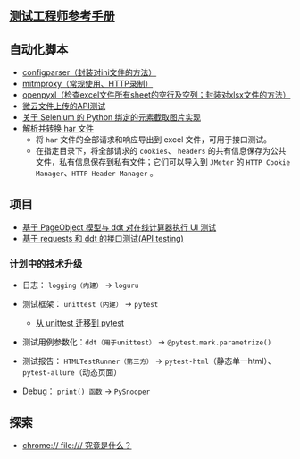 ## [测试工程师参考手册](https://github.com/ZhuangZhu-74/QA_references)

## 自动化脚本

- [configparser（封装对ini文件的方法）](configparser)
- [mitmproxy（常规使用、HTTP录制）](mitm)
- [openpyxl（检查excel文件所有sheet的空行及空列；封装对xlsx文件的方法）](openpyxl)
- [微云文件上传的API测试](weiyun_upload)
- [关于 Selenium 的 Python 绑定的元素截取图片实现](Selenium_python_elem_shot)
- [解析并转换 har 文件](handle_har)
  - 将 `har` 文件的全部请求和响应导出到 excel 文件，可用于接口测试。
  - 在指定目录下，将全部请求的 `cookies`、 `headers` 的共有信息保存为公共文件，私有信息保存到私有文件；它们可以导入到 `JMeter` 的 `HTTP Cookie Manager`、`HTTP Header Manager` 。

## 项目

- [基于 PageObject 模型与 ddt 对在线计算器执行 UI 测试](modern)
- [基于 requests 和 ddt 的接口测试(API testing)](ApiPractice)

### 计划中的技术升级
- 日志： `logging（内建）` -> `loguru`

- 测试框架： `unittest（内建）` -> `pytest`
  - [从 unittest 迁移到 pytest](pytest)

- 测试用例参数化：`ddt（用于unittest）` -> `@pytest.mark.parametrize()`

- 测试报告： `HTMLTestRunner（第三方）` -> `pytest-html`（静态单一html）、`pytest-allure`（动态页面）

- Debug： `print() 函数` -> `PySnooper`


## 探索

- [chrome://  file:/// 究竟是什么？](URI)

